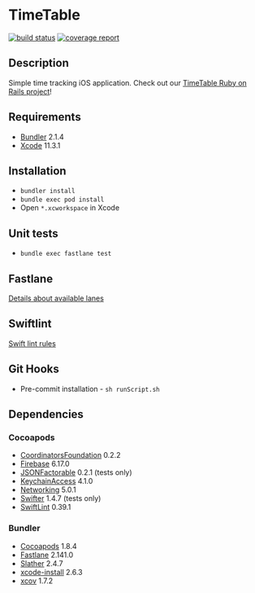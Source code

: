 # TimeTable

[![build status](https://git.railwaymen.org/open-source/timetable-ios/badges/develop/pipeline.svg)](http://git.railwaymen.org/open-source/timetable-ios/commits/develop) [![coverage report](https://git.railwaymen.org/open-source/timetable-ios/badges/develop/coverage.svg)](http://git.railwaymen.org/open-source/timetable-ios/commits/develop)

## Description

Simple time tracking iOS application. Check out our [TimeTable Ruby on Rails project](https://github.com/railwaymen/timetable)!

## Requirements

- [Bundler](https://bundler.io) 2.1.4
- [Xcode](https://developer.apple.com/xcode/) 11.3.1

## Installation

- `bundler install`
- `bundle exec pod install`
- Open `*.xcworkspace` in Xcode

## Unit tests

- `bundle exec fastlane test`

## Fastlane

[Details about available lanes](fastlane/README.md)

## Swiftlint

[Swift lint rules](.swiftlint.yml)

## Git Hooks

- Pre-commit installation - `sh runScript.sh`

## Dependencies

### Cocoapods

- [CoordinatorsFoundation](https://git.railwaymen.org/open/coordinatorsfoundation) 0.2.2
- [Firebase](https://cocoapods.org/pods/Firebase) 6.17.0
- [JSONFactorable](https://git.railwaymen.org/open/jsonfactorable) 0.2.1 (tests only)
- [KeychainAccess](https://cocoapods.org/pods/KeychainAccess) 4.1.0
- [Networking](https://cocoapods.org/pods/Networking) 5.0.1
- [Swifter](https://cocoapods.org/pods/Swifter) 1.4.7 (tests only)
- [SwiftLint](https://cocoapods.org/pods/SwiftLint) 0.39.1

### Bundler

- [Cocoapods](https://cocoapods.org) 1.8.4
- [Fastlane](https://fastlane.tools) 2.141.0
- [Slather](https://github.com/SlatherOrg/slather) 2.4.7
- [xcode-install](https://github.com/xcpretty/xcode-install) 2.6.3
- [xcov](https://github.com/nakiostudio/xcov) 1.7.2
